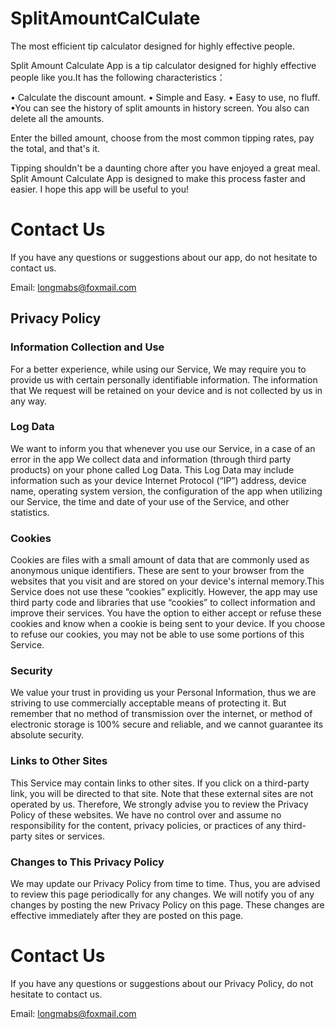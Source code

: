 # SplitAmountCalCulate

The most efficient tip calculator designed for highly effective people.

Split Amount Calculate App is a tip calculator designed for highly effective people like you.It has the following characteristics：

• Calculate the discount amount.
• Simple and Easy.
• Easy to use, no fluff.
•You can see the history of split amounts in history screen. You also can delete all the amounts.

Enter the billed amount, choose from the most common tipping rates, pay the total, and that's it.

Tipping shouldn't be a daunting chore after you have enjoyed a great meal. Split Amount Calculate  App is designed to make this process faster and easier. I hope this app will be useful to you!

# Contact Us

If you have any questions or suggestions about our app, do not hesitate to contact us.

Email: longmabs@foxmail.com

## Privacy Policy

### Information Collection and Use

For a better experience, while using our Service, We may require you to provide us with certain personally identifiable information. The information that We request will be retained on your device and is not collected by us in any way.

### Log Data 

We want to inform you that whenever you use our Service, in a case of an error in the app We collect data and information (through third party products) on your phone called Log Data. This Log Data may include information such as your device Internet Protocol (“IP”) address, device name, operating system version, the configuration of the app when utilizing our Service, the time and date of your use of the Service, and other statistics.

### Cookies

Cookies are files with a small amount of data that are commonly used as anonymous unique identifiers. These are sent to your browser from the websites that you visit and are stored on your device's internal memory.This Service does not use these “cookies” explicitly. However, the app may use third party code and libraries that use “cookies” to collect information and improve their services. You have the option to either accept or refuse these cookies and know when a cookie is being sent to your device. If you choose to refuse our cookies, you may not be able to use some portions of this Service.

### Security

We value your trust in providing us your Personal Information, thus we are striving to use commercially acceptable means of protecting it. But remember that no method of transmission over the internet, or method of electronic storage is 100% secure and reliable, and we cannot guarantee its absolute security.

### Links to Other Sites

This Service may contain links to other sites. If you click on a third-party link, you will be directed to that site. Note that these external sites are not operated by us. Therefore, We strongly advise you to review the Privacy Policy of these websites. We have no control over and assume no responsibility for the content, privacy policies, or practices of any third-party sites or services.

### Changes to This Privacy Policy

We may update our Privacy Policy from time to time. Thus, you are advised to review this page periodically for any changes. We will notify you of any changes by posting the new Privacy Policy on this page. These changes are effective immediately after they are posted on this page.

# Contact Us

If you have any questions or suggestions about our Privacy Policy, do not hesitate to contact us.

Email: longmabs@foxmail.com
